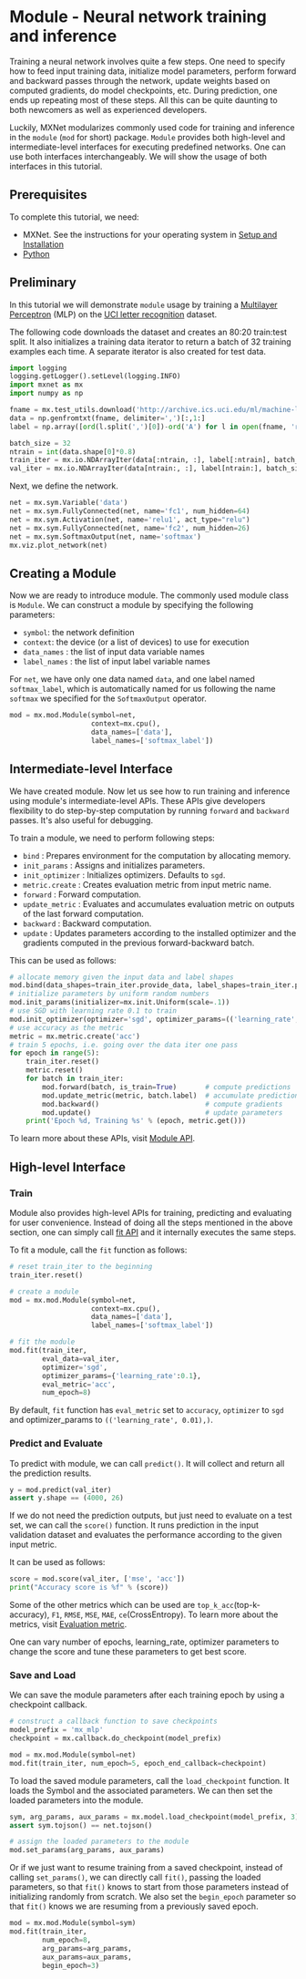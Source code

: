 # Module - Neural network training and inference

Training a neural network involves quite a few steps. One need to specify how
to feed input training data, initialize model parameters, perform forward and
backward passes through the network, update weights based on computed gradients, do
model checkpoints, etc. During prediction, one ends up repeating most of these
steps. All this can be quite daunting to both newcomers as well as experienced
developers.

Luckily, MXNet modularizes commonly used code for training and inference in
the `module` (`mod` for short) package. `Module` provides both high-level and
intermediate-level interfaces for executing predefined networks. One can use
both interfaces interchangeably. We will show the usage of both interfaces in
this tutorial.

## Prerequisites

To complete this tutorial, we need:

- MXNet. See the instructions for your operating system in [Setup and Installation](http://mxnet.io/get_started/install.html)
- [Python](https://www.python.org/downloads/)

## Preliminary

In this tutorial we will demonstrate `module` usage by training a
[Multilayer Perceptron](https://en.wikipedia.org/wiki/Multilayer_perceptron) (MLP)
on the [UCI letter recognition](https://archive.ics.uci.edu/ml/datasets/letter+recognition)
dataset.

The following code downloads the dataset and creates an 80:20 train:test
split. It also initializes a training data iterator to return a batch of 32
training examples each time. A separate iterator is also created for test data.

```python
import logging
logging.getLogger().setLevel(logging.INFO)
import mxnet as mx
import numpy as np

fname = mx.test_utils.download('http://archive.ics.uci.edu/ml/machine-learning-databases/letter-recognition/letter-recognition.data')
data = np.genfromtxt(fname, delimiter=',')[:,1:]
label = np.array([ord(l.split(',')[0])-ord('A') for l in open(fname, 'r')])

batch_size = 32
ntrain = int(data.shape[0]*0.8)
train_iter = mx.io.NDArrayIter(data[:ntrain, :], label[:ntrain], batch_size, shuffle=True)
val_iter = mx.io.NDArrayIter(data[ntrain:, :], label[ntrain:], batch_size)
```

Next, we define the network.

```python
net = mx.sym.Variable('data')
net = mx.sym.FullyConnected(net, name='fc1', num_hidden=64)
net = mx.sym.Activation(net, name='relu1', act_type="relu")
net = mx.sym.FullyConnected(net, name='fc2', num_hidden=26)
net = mx.sym.SoftmaxOutput(net, name='softmax')
mx.viz.plot_network(net)
```

## Creating a Module

Now we are ready to introduce module. The commonly used module class is
`Module`. We can construct a module by specifying the following parameters:

- `symbol`: the network definition
- `context`: the device (or a list of devices) to use for execution
- `data_names` : the list of input data variable names
- `label_names` : the list of input label variable names

For `net`, we have only one data named `data`, and one label named `softmax_label`,
which is automatically named for us following the name `softmax` we specified for the `SoftmaxOutput` operator.

```python
mod = mx.mod.Module(symbol=net,
                    context=mx.cpu(),
                    data_names=['data'],
                    label_names=['softmax_label'])
```

## Intermediate-level Interface

We have created module. Now let us see how to run training and inference using module's intermediate-level APIs. These APIs give developers flexibility to do step-by-step
computation by running `forward` and `backward` passes. It's also useful for debugging.

To train a module, we need to perform following steps:

- `bind` : Prepares environment for the computation by allocating memory.
- `init_params` : Assigns and initializes parameters.
- `init_optimizer` : Initializes optimizers. Defaults to `sgd`.
- `metric.create` : Creates evaluation metric from input metric name.
- `forward` : Forward computation.
- `update_metric` : Evaluates and accumulates evaluation metric on outputs of the last forward computation.
- `backward` : Backward computation.
- `update` : Updates parameters according to the installed optimizer and the gradients computed in the previous forward-backward batch.

This can be used as follows:

```python
# allocate memory given the input data and label shapes
mod.bind(data_shapes=train_iter.provide_data, label_shapes=train_iter.provide_label)
# initialize parameters by uniform random numbers
mod.init_params(initializer=mx.init.Uniform(scale=.1))
# use SGD with learning rate 0.1 to train
mod.init_optimizer(optimizer='sgd', optimizer_params=(('learning_rate', 0.1), ))
# use accuracy as the metric
metric = mx.metric.create('acc')
# train 5 epochs, i.e. going over the data iter one pass
for epoch in range(5):
    train_iter.reset()
    metric.reset()
    for batch in train_iter:
        mod.forward(batch, is_train=True)       # compute predictions
        mod.update_metric(metric, batch.label)  # accumulate prediction accuracy
        mod.backward()                          # compute gradients
        mod.update()                            # update parameters
    print('Epoch %d, Training %s' % (epoch, metric.get()))
```

To learn more about these APIs, visit [Module API](http://mxnet.io/api/python/module.html).

## High-level Interface

### Train

Module also provides high-level APIs for training, predicting and evaluating for
user convenience. Instead of doing all the steps mentioned in the above section,
one can simply call [fit API](http://mxnet.io/api/python/module.html#mxnet.module.BaseModule.fit)
and it internally executes the same steps.

To fit a module, call the `fit` function as follows:

```python
# reset train_iter to the beginning
train_iter.reset()

# create a module
mod = mx.mod.Module(symbol=net,
                    context=mx.cpu(),
                    data_names=['data'],
                    label_names=['softmax_label'])

# fit the module
mod.fit(train_iter,
        eval_data=val_iter,
        optimizer='sgd',
        optimizer_params={'learning_rate':0.1},
        eval_metric='acc',
        num_epoch=8)
```

By default, `fit` function has `eval_metric` set to `accuracy`, `optimizer` to `sgd`
and optimizer_params to `(('learning_rate', 0.01),)`.

### Predict and Evaluate

To predict with module, we can call `predict()`. It will collect and
return all the prediction results.

```python
y = mod.predict(val_iter)
assert y.shape == (4000, 26)
```

If we do not need the prediction outputs, but just need to evaluate on a test
set, we can call the `score()` function. It runs prediction in the input validation
dataset and evaluates the performance according to the given input metric.

It can be used as follows:

```python
score = mod.score(val_iter, ['mse', 'acc'])
print("Accuracy score is %f" % (score))
```

Some of the other metrics which can be used are `top_k_acc`(top-k-accuracy),
`F1`, `RMSE`, `MSE`, `MAE`, `ce`(CrossEntropy). To learn more about the metrics,
visit [Evaluation metric](http://mxnet.io/api/python/metric.html).

One can vary number of epochs, learning_rate, optimizer parameters to change the score
and tune these parameters to get best score.

### Save and Load

We can save the module parameters after each training epoch by using a checkpoint callback.

```python
# construct a callback function to save checkpoints
model_prefix = 'mx_mlp'
checkpoint = mx.callback.do_checkpoint(model_prefix)

mod = mx.mod.Module(symbol=net)
mod.fit(train_iter, num_epoch=5, epoch_end_callback=checkpoint)
```

To load the saved module parameters, call the `load_checkpoint` function. It
loads the Symbol and the associated parameters. We can then set the loaded
parameters into the module.

```python
sym, arg_params, aux_params = mx.model.load_checkpoint(model_prefix, 3)
assert sym.tojson() == net.tojson()

# assign the loaded parameters to the module
mod.set_params(arg_params, aux_params)
```

Or if we just want to resume training from a saved checkpoint, instead of
calling `set_params()`, we can directly call `fit()`, passing the loaded
parameters, so that `fit()` knows to start from those parameters instead of
initializing randomly from scratch. We also set the `begin_epoch` parameter so that
`fit()` knows we are resuming from a previously saved epoch.

```python
mod = mx.mod.Module(symbol=sym)
mod.fit(train_iter,
        num_epoch=8,
        arg_params=arg_params,
        aux_params=aux_params,
        begin_epoch=3)
```

<!-- INSERT SOURCE DOWNLOAD BUTTONS -->
